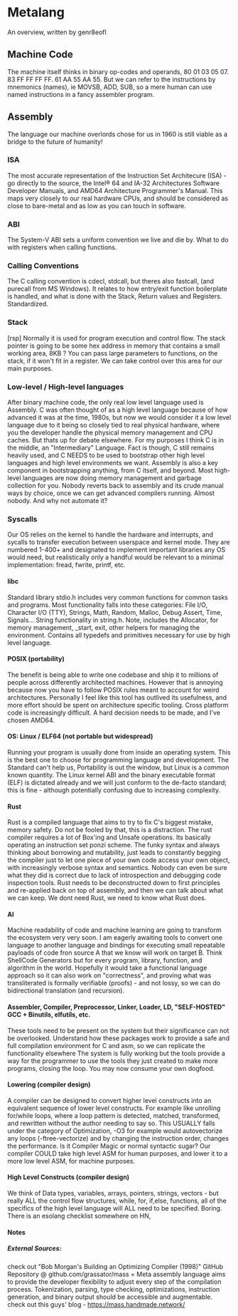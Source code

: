 # Metalang
An overview, written by genr8eofl

## Machine Code
The machine itself thinks in binary op-codes and operands, 80 01 03 05 07. 83 FF FF FF FF. 61 AA 55 AA 55.
But we can refer to the instructions by mnemonics (names), ie MOVSB, ADD, SUB, so a mere human can use named instructions in a fancy assembler program.

## Assembly
The language our machine overlords chose for us in 1960 is still viable as a bridge to the future of humanity!

### ISA
The most accurate representation of the Instruction Set Architecure (ISA) - go directly to the source, the Intel® 64 and IA-32 Architectures Software Developer Manuals, and AMD64 Architecture Programmer's Manual.
This maps very closely to our real hardware CPUs, and should be considered as close to bare-metal and as low as you can touch in software.

### ABI
The System-V ABI sets a uniform convention we live and die by. What to do with registers when calling functions.

### Calling Conventions
The C calling convention is cdecl, stdcall, but theres also fastcall, (and purecall from MS Windows).
It relates to how entry/exit function boilerplate is handled, and what is done with the Stack, Return values and Registers. Standardized.

### Stack
[rsp]
Normally it is used for program execution and control flow.
The stack pointer is going to be some hex address in memory that contains a small working area, 8KB ?
You can pass large parameters to functions, on the stack, if it won't fit in a register. We can take control over this area for our main purposes.

### Low-level / High-level languages
After binary machine code, the only real low level language used is Assembly. C was often thought of as a high level language because of how advanced it was at the time, 1980s, but now we would consider it a low level language due to it being so closely tied to real physical hardware, where you the developer handle the physical memory management and CPU caches. But thats up for debate elsewhere. For my purposes I think C is in the middle, an "Intermediary" Language. Fact is though, C still remains heavily used, and C NEEDS to be used to bootstrap other high level languages and high level environments we want. Assembly is also a key component in bootstrapping anything, from C itself, and beyond.
Most high-level languages are now doing memory management and garbage collection for you. Nobody reverts back to assembly and its crude manual ways by choice, once we can get advanced compilers running. Almost nobody. And why not automate it?

### Syscalls
Our OS relies on the kernel to handle the hardware and interrupts, and sycalls to transfer execution between userspace and kernel mode. They are numbered 1-400+ and designated to implement important libraries any OS would need, but realistically only a handful would be relevant to a minimal implementation: 
fread, fwrite, printf, etc.

#### libc
Standard library stdio.h includes very common functions for common tasks and programs. Most functionality falls into these categories: File I/O, Character I/O (TTY), Strings, Math, Random, Malloc, Debug Assert, Time, Signals...
String functionality in string.h. Note, includes the Allocator, for memory management, _start, exit, other helpers for managing the environment. Contains all typedefs and primitives necessary for use by high level language.

#### POSIX (portability)
The benefit is being able to write one codebase and ship it to millions of people across differently architected machines. However that is annoying because now you have to follow POSIX rules meant to account for weird architectures.
Personally I feel like this tool has outlived its usefulness, and more effort should be spent on architecture specific tooling. Cross platform code is increasingly difficult. A hard decision needs to be made, and I've chosen AMD64.

#### OS: Linux / ELF64 (not portable but widespread)
Running your program is usually done from inside an operating system. This is the best one to choose for programming language and development. The Standard can't help us, Portability is out the window, but Linux is a common known quantity.
The Linux kernel ABI and the binary executable format (ELF) is dictated already and we will just conform to the de-facto standard; this is fine - although potentially confusing due to increasing complexity.

#### Rust
Rust is a compiled language that aims to try to fix C's biggest mistake, memory safety. Do not be fooled by that, this is a distraction. The rust compiler requires a lot of Box'ing and Unsafe operations. Its basically operating an instruction set ponzi scheme. The funky syntax and always thinking about borrowing and mutability, just leads to constantly begging the compiler just to let one piece of your own code access your own object, with increasingly verbose syntax and semantics. Nobody can even be sure what they did is correct due to lack of introspection and debugging code inspection tools. Rust needs to be deconstructed down to first principles and re-applied back on top of assembly, and then we can talk about what we can keep. We dont need Rust, we need to know what Rust does.

#### AI
Machine readability of code and machine learning are going to transform the ecosystem very very soon. I am eagerly awaiting tools to convert one language to another language and bindings for executing small repeatable payloads of code fron source A that we know will work on target B. Think ShellCode Generators but for every program, library, function, and algorithm in the world. Hopefully it would take a functional language approach so it can also work on "correctness", and proving what was transliterated is formally verifiable (proofs) - and not lossy, so we can do bidirectional translation (and recursion).

#### Assembler, Compiler, Preprocessor, Linker, Loader, LD, "SELF-HOSTED" GCC + Binutils, elfutils, etc.
These tools need to be present on the system but their significance can not be overlooked. Understand how these packages work to provide a safe and full compilation environment for C and asm, so we can replicate the functionality elsewhere
The system is fully working but the tools provide a way for the programmer to use the tools they just created to make more programs, closing the loop. You may now consume your own dogfood.

#### Lowering (compiler design)
A compiler can be designed to convert higher level constructs into an equivalent sequence of lower level constructs. For example like unrolling for/while loops, where a loop pattern is detected, matched, transformed, and rewritten without the author needing to say so. This USUALLY falls under the category of Optimization, -O3 for example would autovectorize any loops (-ftree-vectorize) and by changing the instruction order, changes the performance. Is it Compiler Magic or normal syntactic sugar? Our compiler COULD take high level ASM for human purposes, and lower it to a more low level ASM, for machine purposes.

#### High Level Constructs (compiler design)
We think of Data types, variables, arrays, pointers, strings, vectors - but really ALL the control flow structures, while, for, if,else, functions, all of the specifics of the high level language will ALL need to be specified. Boring.
There is an esolang checklist somewhere on HN,

#### Notes
##### External Sources:
check out "Bob Morgan's Building an Optimizing Compiler (1998)"
GitHub Repository @ github.com/grassator/mass = Meta assembly language aims to provide the developer flexibility to adjust every step of the compilation process. Tokenization, parsing, type checking, optimizations, instruction generation, and binary output should be accessible and augmentable. 
check out this guys' blog - https://mass.handmade.network/ 